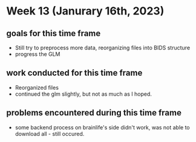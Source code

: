 # Week 13 (Janurary 16th, 2023)

## goals for this time frame
- Still try to preprocess more data, reorganizing files into BIDS structure
- progress the GLM

## work conducted for this time frame
- Reorganized files
- continued the glm slightly, but not as much as I hoped. 

## problems encountered during this time frame
- some backend process on brainlife's side didn't work, was not able to download all - still occured.  